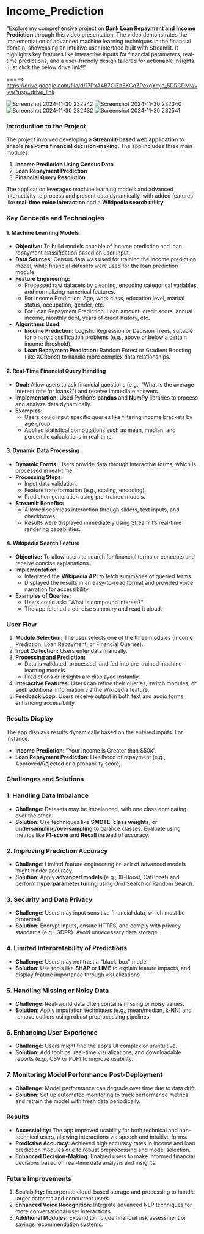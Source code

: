 # Income_Prediction

"Explore my comprehensive project on **Bank Loan Repayment and Income Prediction** through this video presentation. The video demonstrates the implementation of advanced machine learning techniques in the financial domain, showcasing an intuitive user interface built with Streamlit. It highlights key features like interactive inputs for financial parameters, real-time predictions, and a user-friendly design tailored for actionable insights. Just click the below drive link!!"

=====>  https://drive.google.com/file/d/17PxA4B7OlZhEKCqZPexgYmjo_5DRCDMv/view?usp=drive_link

![Screenshot 2024-11-30 232242](https://github.com/user-attachments/assets/c59227ce-a1fb-469e-8722-cf8b8a72b47f)
![Screenshot 2024-11-30 232340](https://github.com/user-attachments/assets/80fc5e84-8348-4cbb-8081-559261d9c348)
![Screenshot 2024-11-30 232432](https://github.com/user-attachments/assets/ff265083-74c1-4642-9f9d-92bc9b2a8520)
![Screenshot 2024-11-30 232541](https://github.com/user-attachments/assets/783a189d-6c25-4e7d-a9d1-5c8020466fc0)


### **Introduction to the Project**
The project involved developing a **Streamlit-based web application** to enable **real-time financial decision-making**. The app includes three main modules:
1. **Income Prediction Using Census Data**  
2. **Loan Repayment Prediction**  
3. **Financial Query Resolution**  

The application leverages machine learning models and advanced interactivity to process and present data dynamically, with added features like **real-time voice interaction** and a **Wikipedia search utility**.

### **Key Concepts and Technologies**

#### **1. Machine Learning Models**
- **Objective:** To build models capable of income prediction and loan repayment classification based on user input.
- **Data Sources:** Census data was used for training the income prediction model, while financial datasets were used for the loan prediction module.
- **Feature Engineering:**  
   - Processed raw datasets by cleaning, encoding categorical variables, and normalizing numerical features.  
   - For Income Prediction:
     Age, work class, education level, marital status, occupation, gender, etc.
   - For Loan Repayment Prediction:
     Loan amount, credit score, annual income, monthly debt, years of credit history, etc.  
- **Algorithms Used:**  
   - **Income Prediction:** Logistic Regression or Decision Trees, suitable for binary classification problems (e.g., above or below a certain income threshold).  
   - **Loan Repayment Prediction:** Random Forest or Gradient Boosting (like XGBoost) to handle more complex data relationships.  

#### **2. Real-Time Financial Query Handling**
- **Goal:** Allow users to ask financial questions (e.g., "What is the average interest rate for loans?") and receive immediate answers.  
- **Implementation:** Used Python’s **pandas** and **NumPy** libraries to process and analyze data dynamically.  
- **Examples:**  
   - Users could input specific queries like filtering income brackets by age group.  
   - Applied statistical computations such as mean, median, and percentile calculations in real-time.  

#### **3. Dynamic Data Processing**
- **Dynamic Forms:** Users provide data through interactive forms, which is processed in real-time.  
- **Processing Steps:**  
   - Input data validation.  
   - Feature transformation (e.g., scaling, encoding).  
   - Prediction generation using pre-trained models.  
- **Streamlit Benefits:**  
   - Allowed seamless interaction through sliders, text inputs, and checkboxes.  
   - Results were displayed immediately using Streamlit’s real-time rendering capabilities.

#### **4. Wikipedia Search Feature**
- **Objective:** To allow users to search for financial terms or concepts and receive concise explanations.  
- **Implementation:**  
   - Integrated the **Wikipedia API** to fetch summaries of queried terms.  
   - Displayed the results in an easy-to-read format and provided voice narration for accessibility.  
- **Examples of Queries:**  
   - Users could ask: “What is compound interest?”  
   - The app fetched a concise summary and read it aloud.

### **User Flow**
1. **Module Selection:** The user selects one of the three modules (Income Prediction, Loan Repayment, or Financial Queries).  
2. **Input Collection:** Users enter data manually.  
3. **Processing and Prediction:**  
   - Data is validated, processed, and fed into pre-trained machine learning models.  
   - Predictions or insights are displayed instantly.  
4. **Interactive Features:** Users can refine their queries, switch modules, or seek additional information via the Wikipedia feature.  
5. **Feedback Loop:** Users receive output in both text and audio forms, enhancing accessibility.

### Results Display 
 The app displays results dynamically based on the entered inputs. For instance:
- **Income Prediction**: "Your Income is Greater than $50k".
- **Loan Repayment Prediction**: Likelihood of repayment (e.g., Approved/Rejected or a probability score).   

### **Challenges and Solutions**

### **1. Handling Data Imbalance**
- **Challenge**: Datasets may be imbalanced, with one class dominating over the other.
- **Solution**: Use techniques like **SMOTE**, **class weights**, or **undersampling/oversampling** to balance classes. Evaluate using metrics like **F1-score** and **Recall** instead of accuracy.

### **2. Improving Prediction Accuracy**
- **Challenge**: Limited feature engineering or lack of advanced models might hinder accuracy.
- **Solution**: Apply **advanced models** (e.g., XGBoost, CatBoost) and perform **hyperparameter tuning** using Grid Search or Random Search.

### **3. Security and Data Privacy**
- **Challenge**: Users may input sensitive financial data, which must be protected.
- **Solution**: Encrypt inputs, ensure HTTPS, and comply with privacy standards (e.g., GDPR). Avoid unnecessary data storage.

### **4. Limited Interpretability of Predictions**
- **Challenge**: Users may not trust a "black-box" model.
- **Solution**: Use tools like **SHAP** or **LIME** to explain feature impacts, and display feature importance through visualizations.

### **5. Handling Missing or Noisy Data**
- **Challenge**: Real-world data often contains missing or noisy values.
- **Solution**: Apply imputation techniques (e.g., mean/median, k-NN) and remove outliers using robust preprocessing pipelines.

### **6. Enhancing User Experience**
- **Challenge**: Users might find the app's UI complex or unintuitive.
- **Solution**: Add tooltips, real-time visualizations, and downloadable reports (e.g., CSV or PDF) to improve usability.

### **7. Monitoring Model Performance Post-Deployment**
- **Challenge**: Model performance can degrade over time due to data drift.
- **Solution**: Set up automated monitoring to track performance metrics and retrain the model with fresh data periodically.

### **Results**
- **Accessibility:** The app improved usability for both technical and non-technical users, allowing interactions via speech and intuitive forms.  
- **Predictive Accuracy:** Achieved high accuracy rates in income and loan prediction modules due to robust preprocessing and model selection.  
- **Enhanced Decision-Making:** Enabled users to make informed financial decisions based on real-time data analysis and insights.

### **Future Improvements**
1. **Scalability:** Incorporate cloud-based storage and processing to handle larger datasets and concurrent users.  
2. **Enhanced Voice Recognition:** Integrate advanced NLP techniques for more conversational user interactions.  
3. **Additional Modules:** Expand to include financial risk assessment or savings recommendation systems.



